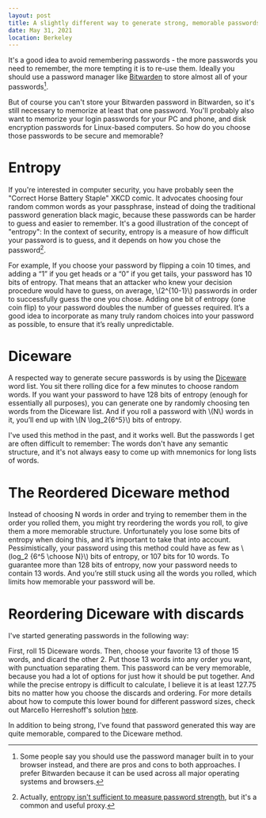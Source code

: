 ```yaml
---
layout: post
title: A slightly different way to generate strong, memorable passwords
date: May 31, 2021
location: Berkeley
---
```


It's a good idea to avoid remembering passwords - the more passwords you
need to remember, the more tempting it is to re-use them. Ideally you
should use a password manager like [Bitwarden](https://bitwarden.com) to
store almost all of your passwords[^1].

[^1]: Some people say you should use the password manager built in to your browser instead, and there are pros and cons to both approaches. I prefer Bitwarden because it can be used across all major operating systems and browsers.

But of course you can't store your Bitwarden password in Bitwarden, so it's
still necessary to memorize at least that one password. You'll probably also
want to memorize your login passwords for your PC and phone, and disk
encryption passwords for Linux-based computers. So how do you choose those
passwords to be secure and memorable?

# Entropy

If you're interested in computer security, you have probably seen the
"Correct Horse Battery Staple" XKCD comic. It advocates choosing four random
common words as your passphrase, instead of doing the traditional password
generation black magic, because these passwords can be harder to guess and
easier to remember. It's a good illustration of the concept of "entropy": In
the context of security, entropy is a measure of how difficult your password
is to guess, and it depends on how you chose the password[^2].

[^2]: Actually, [entropy isn't sufficient to measure password strength](https://www.benwr.net/2022/01/16/password_entropy.html), but it's a common and useful proxy.

For example, If you choose your password by flipping a coin 10 times, and
adding a “1” if you get heads or a “0” if you get tails, your password has 10
bits of entropy. That means that an attacker who knew your decision procedure
would have to guess, on average, \\(2^{10-1}\\) passwords in order to
successfully guess the one you chose. Adding one bit of entropy (one coin
flip) to your password doubles the number of guesses required. It’s a good
idea to incorporate as many truly random choices into your password as
possible, to ensure that it’s really unpredictable.

# Diceware

A respected way to generate secure passwords is by using the
[Diceware](https://theworld.com/~reinhold/diceware.html) word list. You sit
there rolling dice for a few minutes to choose random words. If you want your
password to have 128 bits of entropy (enough for essentially all purposes),
you can generate one by randomly choosing ten words from the Diceware list.
And if you roll a password with \\(N\\) words in it, you’ll end up with \\(N
\log_2{6^5}\\) bits of entropy.

I've used this method in the past, and it works well. But the passwords I get
are often difficult to remember: The words don't have any semantic structure,
and it's not always easy to come up with mnemonics for long lists of words.

# The Reordered Diceware method

Instead of choosing N words in order and trying to remember them in the order
you rolled them, you might try reordering the words you roll, to give them a
more memorable structure. Unfortunately you lose some bits of entropy when
doing this, and it’s important to take that into account. Pessimistically,
your password using this method could have as few as \\(log_2 {6^5 \choose
N}\\) bits of entropy, or 107 bits for 10 words. To guarantee more than 128
bits of entropy, now your password needs to contain 13 words. And you’re
still stuck using all the words you rolled, which limits how memorable your
password will be.

# Reordering Diceware with discards

I've started generating passwords in the following way:

First, roll 15 Diceware words. Then, choose your favorite 13 of those 15
words, and dicard the other 2. Put those 13 words into any order you want,
with punctuation separating them. This password can be very memorable,
because you had a lot of options for just how it should be put together. And
while the precise entropy is difficult to calculate, I believe it is at least
127.75 bits no matter how you choose the discards and ordering. For more
details about how to compute this lower bound for different password sizes,
check out Marcello Herreshoff's solution
[here](https://www.dropbox.com/s/v3wkoxslziadsc9/Ben_Weinstein_Raun_Password_Puzzle.pdf).

In addition to being strong, I've found that password generated this way are
quite memorable, compared to the Diceware method.
